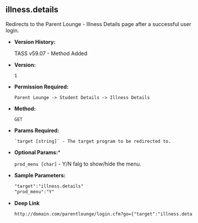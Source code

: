 **illness.details**
----
  Redirects to the Parent Lounge - Illness Details page after a successful user login.

* **Version History:**

    TASS v59.07 - Method Added

* **Version:**

  	`1`

* **Permission Required:**

  	`Parent Lounge -> Student Details -> Illness Details`

* **Method:**

  	`GET`
  
*  **Params Required:**

	   `target [string]` - The target program to be redirected to.

*  **Optional Params:***

    `prod_menu [char]` - Y/N falg to show/hide the menu.
    
* **Sample Parameters:**

	```HTML
	"target":"illness.details"
	"prod_menu":"Y"
	```

* **Deep Link**

	```HTML
	http://domain.com/parentlounge/login.cfm?go={"target":"illness.details","prod_menu":"Y"}
	```
